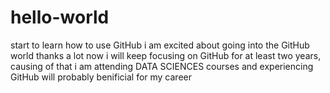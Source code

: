 # hello-world
start to learn how to use GitHub
i am excited about going into the GitHub world
thanks a lot
now i will keep focusing on GitHub for at least two years, causing of that i am attending DATA SCIENCES courses 
and experiencing GitHub will probably benificial for my career 

